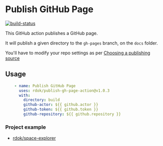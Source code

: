 # Publish GitHub Page

[![build-status](https://github.com/rdok/publish-gh-page-action/workflows/build-status/badge.svg)](https://github.com/rdok/publish-gh-page-action/actions?query=workflow%3Abuild-status)

This GitHub action publishes a GitHub page.

It will publish a given directory to the `gh-pages` branch, on the `docs` folder.  

You'll have to modify your repo settings as per [Choosing a publishing source](https://docs.github.com/en/github/working-with-github-pages/configuring-a-publishing-source-for-your-github-pages-site)

## Usage

```yml
    - name: Publish GitHub Page
      uses: rdok/publish-gh-page-action@v1.0.3
      with:
        directory: build
        github-actor: ${{ github.actor }}
        github-token: ${{ github.token }}
        github-repository: ${{ github.repository }}
```

### Project example
- [rdok/space-explorer](https://github.com/rdok/space-explorer/blob/master/.github/workflows/deploy-react.yml#L20)
